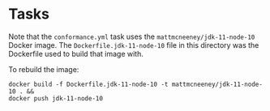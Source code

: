 # Tasks

Note that the `conformance.yml` task uses the `mattmcneeney/jdk-11-node-10`
Docker image. The `Dockerfile.jdk-11-node-10` file in this directory was the
Dockerfile used to build that image with.

To rebuild the image:
```
docker build -f Dockerfile.jdk-11-node-10 -t mattmcneeney/jdk-11-node-10 . &&
docker push jdk-11-node-10
```
